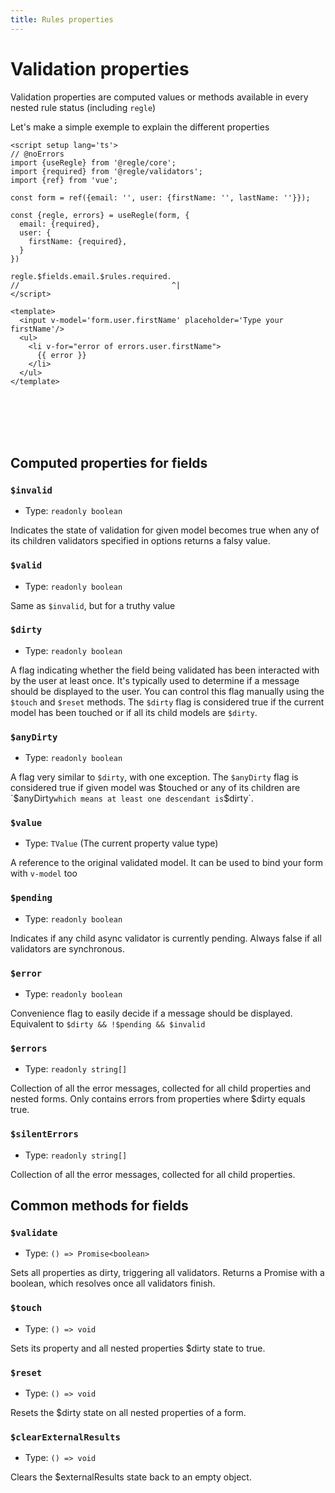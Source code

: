 ```yaml
---
title: Rules properties
---
```


# Validation properties

Validation properties are computed values or methods available in every nested rule status (including `regle`)


Let's make a simple exemple to explain the different properties

``` vue twoslash
<script setup lang='ts'>
// @noErrors
import {useRegle} from '@regle/core';
import {required} from '@regle/validators';
import {ref} from 'vue';

const form = ref({email: '', user: {firstName: '', lastName: ''}});

const {regle, errors} = useRegle(form, {
  email: {required},
  user: {
    firstName: {required},
  }
})

regle.$fields.email.$rules.required.
//                                  ^|
</script>

<template>
  <input v-model='form.user.firstName' placeholder='Type your firstName'/>
  <ul>
    <li v-for="error of errors.user.firstName">
      {{ error }}
    </li>
  </ul>
</template>
```
<br/><br/><br/><br/>

## Computed properties for fields

### `$invalid` 
- Type: `readonly boolean`

Indicates the state of validation for given model becomes true when any of its children validators specified in options returns a falsy value.


### `$valid`
- Type: `readonly boolean`
  
Same as `$invalid`, but for a truthy value


### `$dirty`
- Type: `readonly boolean`
  

A flag indicating whether the field being validated has been interacted with by the user at least once. It's typically used to determine if a message should be displayed to the user. You can control this flag manually using the `$touch` and `$reset` methods. The `$dirty` flag is considered true if the current model has been touched or if all its child models are `$dirty`. 


### `$anyDirty`
- Type: `readonly boolean`

A flag very similar to `$dirty`, with one exception. The `$anyDirty` flag is considered true if given model was $touched or any of its children are `$anyDirty` which means at least one descendant is `$dirty`.


### `$value`
- Type: `TValue` (The current property value type)
  
A reference to the original validated model. It can be used to bind your form with `v-model` too


### `$pending`
- Type: `readonly boolean`

Indicates if any child async validator is currently pending. Always false if all validators are synchronous.


### `$error`
- Type: `readonly boolean`

Convenience flag to easily decide if a message should be displayed. Equivalent to `$dirty && !$pending && $invalid`


### `$errors`
- Type: `readonly string[]`

Collection of all the error messages, collected for all child properties and nested forms. Only contains errors from properties where $dirty equals true.

### `$silentErrors`
- Type: `readonly string[]`

Collection of all the error messages, collected for all child properties.


## Common methods for fields


### `$validate`
- Type: `() => Promise<boolean>`

Sets all properties as dirty, triggering all validators. Returns a Promise with a boolean, which resolves once all validators finish.

### `$touch`
- Type: `() => void`

Sets its property and all nested properties $dirty state to true.

### `$reset`
- Type: `() => void`

Resets the $dirty state on all nested properties of a form.

### `$clearExternalResults`
- Type: `() => void`

Clears the $externalResults state back to an empty object.

